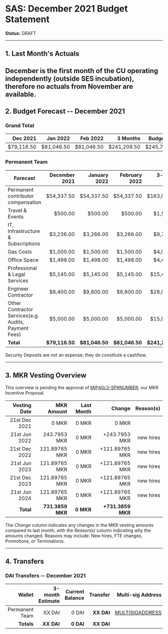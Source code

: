 # SAS: December 2021 Budget Statement

**Status:** DRAFT

---
## 1. Last Month's Actuals

December is the first month of the CU operating independently (outside SES incubation), therefore no actuals from November are available.
---

## 2. Budget Forecast -- December 2021

### Grand Total

|  Dec 2021  |  Jan 2022  |  Feb 2022  |    3 Months    |   Budget Cap   |
| ----------:| ----------:| ----------:| --------------:| --------------:|
|  $79,116.50|  $81,046.50|  $81,046.50|     $241,209.50|     $245,737.50|

### Permanent Team

| Forecast                                            | December 2021 | January 2022 | February 2022 | 3-month Total |
|-----------------------------------------------------|--------------:|-------------:|--------------:|--------------:|
| Permanent contributor compensation                  |     $54,337.50|    $54,337.50|     $54,337.50|    $163,012.50|
| Travel & Events                                     |        $500.00|       $500.00|        $500.00|      $1,500.00|
| IT, Infrastructure & Subscriptions                  |      $3,236.00|     $3,266.00|      $3,266.00|      $9,768.00|
| Gas Costs                                           |      $1,000.00|     $1,500.00|      $1,500.00|      $4,000.00|
| Office Space                                        |      $1,498.00|     $1,498.00|      $1,498.00|      $4,494.00|
| Professional & Legal Services                       |      $5,145.00|     $5,145.00|      $5,145.00|     $15,435.00|
| Engineer Contractor                                 |      $8,400.00|     $9,800.00|      $9,800.00|     $28,000.00|
| Other Contractor Services(e.g. Audits, Payment Fees)|      $5,000.00|     $5,000.00|      $5,000.00|     $15,000.00|
| **Total**                                           | **$79,116.50**|**$81,046.50**| **$81,046.50**|**$241,209.50**|

Security Deposits are not an expense; they do constitute a cashflow.

---

## 3. MKR Vesting Overview

This overview is pending the approval of [MIP40c3-SP#NUMBER](LINK), our MKR Incentive Proposal.
 
|  Vesting Date         |       MKR Amount | Last Month |        Change |      Reason(s) |
|----------------------:|-----------------:|-----------:|--------------:|---------------:|
|  21st Dec 2021        |       0 MKR      |      0 MKR |   0 MKR       |          |
|  21st Jun 2022        |      243.7953 MKR |      0 MKR |   +243.7953 MKR |      new hires  |
|  21st Dec 2022        |       121.89765 MKR |      0 MKR |   +121.89765 MKR |   new hires |
|  21st Jun 2023        |       121.89765 MKR |      0 MKR |   +121.89765 MKR |      new hires |
|  21st Dec 2023        |       121.89765 MKR |      0 MKR |   +121.89765 MKR |      new hires |
|  21st Jun 2024        |       121.89765 MKR |      0 MKR |   +121.89765 MKR |      new hires |
|  **Total**            | **731.3859 MKR** |  **0 MKR** | **+731.3859 MKR** |                |

The *Change* column indicates any changes in the MKR vesting amounts compared to last month, with the *Reason(s)* column indicating why the amounts changed. Reasons may include: New hires, FTE changes, Promotions, or Terminations.

---

## 4. Transfers

### DAI Transfers -- December 2021

|             Wallet | 3-month Estimate | Current Balance |         Transfer |                          Multi-sig Address |
|-------------------:|-----------------:|----------------:|-----------------:|-------------------------------------------:|
|     Permanent Team |      XX DAI |           0 DAI | **XX DAI** | [MULTISIGADDRESS](LINK) |
|     **Totals**     |  **XX DAI** |       **0 DAI** | **XX DAI** |                                            |
